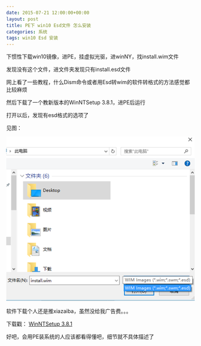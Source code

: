 ```yaml
---
date: 2015-07-21 12:00:00+00:00
layout: post
title: PE下 win10 Esd文件 怎么安装
categories: 系统
tags: win10 Esd 安装
---
```


下惯性下载win10镜像，进PE，挂虚拟光驱，进winNY，找install.wim文件

发现没有这个文件，进文件夹发现只有install.esd文件

网上看了一些教程，什么Dism命令或者用Esd转wim的软件转格式的方法感觉都比较麻烦

然后下载了一个教新版本的WinNTSetup 3.8.1，进PE后运行

打开以后，发现有esd格式的选项了

见图：

 ![](/photos/esd.png)

软件下载个人还是推xiazaiba，虽然没给我广告费。。。

下载戳：
[WinNTSetup 3.8.1](http://www.xiazaiba.com/html/23503.html)

好吧，会用PE装系统的人应该都看得懂吧，细节就不具体描述了

<script>
window.tctipConfig = {
        staticPrefix:   "http://static.tctip.com",
        buttonImageId:  7,
        buttonTip:  "zanzhu",
        list:{
            alipay: {qrimg: "https://raw.githubusercontent.com/flyingyouth/Jekyll-Light/gh-pages/img/ali.png"},
            weixin:{qrimg: "https://raw.githubusercontent.com/flyingyouth/Jekyll-Light/gh-pages/img/wx.png"},
        }
};
</script>
<script src="http://static.tctip.com/js/tctip.min.js"></script>
